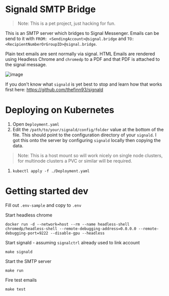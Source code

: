 # Signald SMTP Bridge

> Note: This is a pet project, just hacking for fun.

This is an SMTP server which bridges to Signal Messenger. Emails can be send to it with `FROM: <SendingAccount>@signal.bridge` and `TO: <RecipientNumberOrGroupID>@signal.bridge`.

Plain text emails are sent normally via signal. HTML Emails are rendered using Headless Chrome and `chromedp` to a PDF and that PDF is attached to the signal message.

![image](https://user-images.githubusercontent.com/1939288/125082304-f6906b80-e0be-11eb-9050-35c00d30b091.png)

If you don't know what `signald` is yet best to stop and learn how that works first here: https://github.com/thefinn93/signald

# Deploying on Kubernetes

1. Open `Deployment.yaml`
1. Edit the `/path/to/your/signald/config/folder` value at the bottom of the file. This should point to the configuration directory of your `signald`. I got this onto the server by configuring `signald` locally then copying the data. 
> Note: This is a host mount so will work nicely on single node clusters, for multinode clusters a PVC or similar will be required.
1. `kubectl apply -f ./Deployment.yaml`

# Getting started dev

Fill out `.env-sample` and copy to `.env`

Start headless chrome
```
docker run -d --network=host --rm --name headless-shell chromedp/headless-shell --remote-debugging-address=0.0.0.0 --remote-debugging-port=9222 --disable-gpu --headless
```

Start signald - assuming `signalctrl` already used to link account
```
make signald
```

Start the SMTP server
```
make run
```

Fire test emails
```
make test
```
